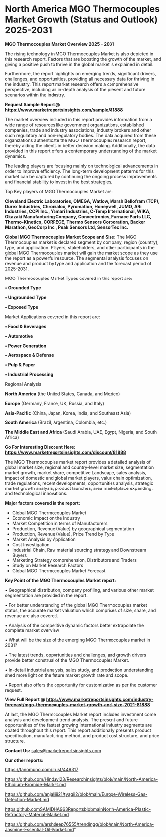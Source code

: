 # North America MGO Thermocouples Market Growth (Status and Outlook) 2025-2031

<Strong> MGO Thermocouples Market Overview 2025 - 2031</strong>

The rising technology in MGO Thermocouples Market is also depicted in this research report. Factors that are boosting the growth of the market, and giving a positive push to thrive in the global market is explained in detail.

Furthermore, the report highlights on emerging trends, significant drivers, challenges, and opportunities, providing all necessary data for thriving in the industry. This report market research offers a comprehensive perspective, including an in-depth analysis of the present and future scenarios within the industry.

<strong>Request Sample Report @ <a href=https://www.marketreportsinsights.com/sample/81888>https://www.marketreportsinsights.com/sample/81888</a></strong>

The market overview included in this report provides information from a wide range of resources like government organizations, established companies, trade and industry associations, industry brokers and other such regulatory and non-regulatory bodies. The data acquired from these organizations authenticate the MGO Thermocouples research report, thereby aiding the clients in better decision making. Additionally, the data provided in this report offers a contemporary understanding of the market dynamics.

The leading players are focusing mainly on technological advancements in order to improve efficiency. The long-term development patterns for this market can be captured by continuing the ongoing process improvements and financial stability to invest in the best strategies.

Top Key players of MGO Thermocouples Market are:

<strong>Cleveland Electric Laboratories, OMEGA, Watlow, Marsh Bellofram (TCP), Durex Industries, Chromalox, Pyromation, Honeywell, JUMO, ARi Industries, CCPI Inc., Yamari Industries, C-Temp International, WIKA, Okazaki Manufacturing Company, Convectronics, Furnace Parts LLC, Thermo-Kinetics, CORREGE, Thermo Sensors Corporation, Backer Marathon, GeoCorp Inc., Peak Sensors Ltd, SensorTec Inc.</strong>

<strong><b>Global MGO Thermocouples Market Scope and Size:</b></strong>
The MGO Thermocouples market is declared segment by company, region (country), type, and application. Players, stakeholders, and other participants in the global MGO Thermocouples market will gain the market scope as they use the report as a powerful resource. The segmental analysis focuses on revenue and product by type and application and the forecast period of 2025-2031.

MGO Thermocouples Market Types covered in this report are:

<strong>• Grounded Type

• Ungrounded Type

• Exposed Type</strong>

Market Applications covered in this report are:

<strong>• Food & Beverages

• Automotive

• Power Generation

• Aerospace & Defense

• Pulp & Paper

• Industrial Processing</strong> 

Regional Analysis

<strong>North America</strong> (the United States, Canada, and Mexico)

<strong>Europe</strong> (Germany, France, UK, Russia, and Italy)

<strong>Asia-Pacific</strong> (China, Japan, Korea, India, and Southeast Asia)

<strong>South America</strong> (Brazil, Argentina, Colombia, etc.)

<strong>The Middle East and Africa</strong> (Saudi Arabia, UAE, Egypt, Nigeria, and South Africa)

<strong>Go For Interesting Discount Here: <a href=https://www.marketreportsinsights.com/discount/81888>https://www.marketreportsinsights.com/discount/81888</a></strong>

The MGO Thermocouples market report provides a detailed analysis of global market size, regional and country-level market size, segmentation market growth, market share, competitive Landscape, sales analysis, impact of domestic and global market players, value chain optimization, trade regulations, recent developments, opportunities analysis, strategic market growth analysis, product launches, area marketplace expanding, and technological innovations.

<strong><b>Major factors covered in the report:</b></strong>
<ul>
  <li>Global MGO Thermocouples Market </li>
  <li>Economic Impact on the Industry</li>
  <li>Market Competition in terms of Manufacturers</li>
  <li>Production, Revenue (Value) by geographical segmentation</li>
  <li>Production, Revenue (Value), Price Trend by Type</li>
  <li>Market Analysis by Application</li>
  <li>Cost Investigation</li>
  <li>Industrial Chain, Raw material sourcing strategy and Downstream Buyers</li>
  <li>Marketing Strategy comprehension, Distributors and Traders</li>
  <li>Study on Market Research Factors</li>
  <li>Global MGO Thermocouples Market Forecast</li>
</ul>

<strong><b>Key Point of the MGO Thermocouples Market report:</b></strong>

• Geographical distribution, company profiling, and various other market segmentation are provided in the report.

• For better understanding of the global MGO Thermocouples market status, the accurate market valuation which comprises of size, share, and revenue are also covered.

• Analysis of the competitive dynamic factors better extrapolate the complete market overview

• What will be the size of the emerging MGO Thermocouples market in 2031?

• The latest trends, opportunities and challenges, and growth drivers provide better construal of the MGO Thermocouples Market.

• In-detail industrial analysis, sales study, and production understanding shed more light on the future market growth rate and scope.

• Report also offers the opportunity for customization as per the customer request.

<strong><b>View Full Report @ <a href=https://www.marketreportsinsights.com/industry-forecast/mgo-thermocouples-market-growth-and-size-2021-81888>https://www.marketreportsinsights.com/industry-forecast/mgo-thermocouples-market-growth-and-size-2021-81888</a></b></strong>


At last, the MGO Thermocouples Market report includes investment come analysis and development trend analysis. The present and future opportunities of the fastest growing international industry segments are coated throughout this report. This report additionally presents product specification, manufacturing method, and product cost structure, and price structure.

<strong>Contact Us:</strong>
sales@marketreportsinsights.com

<strong>Our other reports:</strong>

<a href=https://tanomuno.com/illust/449317>https://tanomuno.com/illust/449317</a>

<a href=https://github.com/Hindavi23/Researchinsights/blob/main/North-America-Ethidium-Bromide-Market.md>https://github.com/Hindavi23/Researchinsights/blob/main/North-America-Ethidium-Bromide-Market.md</a>

<a href=https://github.com/anjaliiii21/tyagii2/blob/main/Europe-Wireless-Gas-Detection-Market.md>https://github.com/anjaliiii21/tyagii2/blob/main/Europe-Wireless-Gas-Detection-Market.md</a>

<a href=https:github.comSAMIDHA963ReportsblobmainNorth-America-Plastic-Refractory-Material-Market.md>https:github.comSAMIDHA963ReportsblobmainNorth-America-Plastic-Refractory-Material-Market.md</a>

<a href=https://github.com/arshdeep76555/trendingg/blob/main/North-America-Jasmine-Essential-Oil-Market.md>https://github.com/arshdeep76555/trendingg/blob/main/North-America-Jasmine-Essential-Oil-Market.md</a>"
